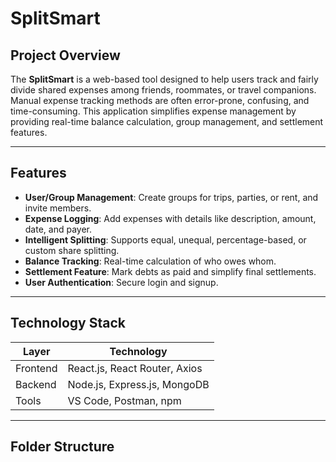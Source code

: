 # SplitSmart

## Project Overview
The **SplitSmart** is a web-based tool designed to help users track and fairly divide shared expenses among friends, roommates, or travel companions. Manual expense tracking methods are often error-prone, confusing, and time-consuming. This application simplifies expense management by providing real-time balance calculation, group management, and settlement features.

---

## Features

- **User/Group Management**: Create groups for trips, parties, or rent, and invite members.  
- **Expense Logging**: Add expenses with details like description, amount, date, and payer.  
- **Intelligent Splitting**: Supports equal, unequal, percentage-based, or custom share splitting.  
- **Balance Tracking**: Real-time calculation of who owes whom.  
- **Settlement Feature**: Mark debts as paid and simplify final settlements.  
- **User Authentication**: Secure login and signup.  

---

## Technology Stack

| Layer | Technology |
|-------|------------|
| Frontend | React.js, React Router, Axios |
| Backend | Node.js, Express.js, MongoDB |
| Tools | VS Code, Postman, npm |

---

## Folder Structure

